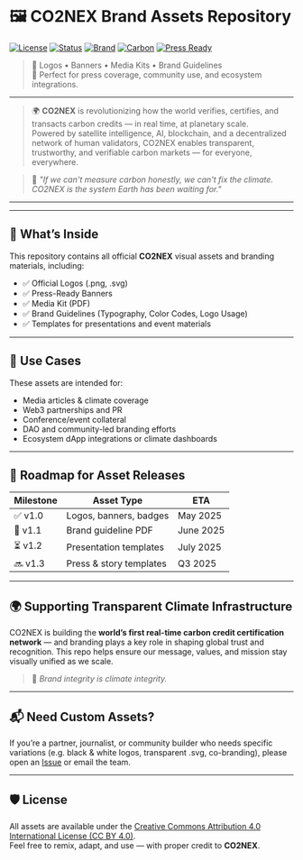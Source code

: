 # 🖼️ CO2NEX Brand Assets Repository

[![License](https://img.shields.io/badge/license-CC%20BY%204.0-blue)](LICENSE.md)
[![Status](https://img.shields.io/badge/status-Active-brightgreen)](#)
[![Brand](https://img.shields.io/badge/focus-Branding-yellow)](#)
[![Carbon](https://img.shields.io/badge/topic-Carbon--Markets-lightgrey)](#)
[![Press Ready](https://img.shields.io/badge/Media-Kit%20Available-blueviolet)](#)

> 📁 Logos • Banners • Media Kits • Brand Guidelines  
> 📰 Perfect for press coverage, community use, and ecosystem integrations.

---

> 🌍 **CO2NEX** is revolutionizing how the world verifies, certifies, and transacts carbon credits — in real time, at planetary scale.  
> Powered by satellite intelligence, AI, blockchain, and a decentralized network of human validators, CO2NEX enables transparent, trustworthy, and verifiable carbon markets — for everyone, everywhere.

> 🧠 *"If we can't measure carbon honestly, we can't fix the climate. CO2NEX is the system Earth has been waiting for."*

---
---

## 🧬 What’s Inside

This repository contains all official **CO2NEX** visual assets and branding materials, including:

- ✅ Official Logos (.png, .svg)
- ✅ Press-Ready Banners
- ✅ Media Kit (PDF)
- ✅ Brand Guidelines (Typography, Color Codes, Logo Usage)
- ✅ Templates for presentations and event materials

---

## 🧭 Use Cases

These assets are intended for:

- Media articles & climate coverage
- Web3 partnerships and PR
- Conference/event collateral
- DAO and community-led branding efforts
- Ecosystem dApp integrations or climate dashboards

---

## 📅 Roadmap for Asset Releases

| Milestone | Asset Type              | ETA         |
|-----------|--------------------------|-------------|
| ✅ v1.0    | Logos, banners, badges   | May 2025    |
| 🚧 v1.1    | Brand guideline PDF      | June 2025   |
| ⏳ v1.2    | Presentation templates   | July 2025   |
| 🔜 v1.3    | Press & story templates  | Q3 2025     |

---

## 🌍 Supporting Transparent Climate Infrastructure

CO2NEX is building the **world’s first real-time carbon credit certification network** — and branding plays a key role in shaping global trust and recognition. This repo helps ensure our message, values, and mission stay visually unified as we scale.

> 🌱 _Brand integrity is climate integrity._

---

## 📬 Need Custom Assets?

If you’re a partner, journalist, or community builder who needs specific variations (e.g. black & white logos, transparent .svg, co-branding), please open an [Issue](https://github.com/co2nex/co2nex-assets/issues) or email the team.

---

## 🛡 License

All assets are available under the [Creative Commons Attribution 4.0 International License (CC BY 4.0)](LICENSE.md).  
Feel free to remix, adapt, and use — with proper credit to **CO2NEX**.
